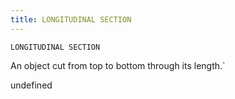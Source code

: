 ```yaml
---
title: LONGITUDINAL SECTION
---
```

`LONGITUDINAL SECTION`

An object cut from top to bottom through its length.`

undefined